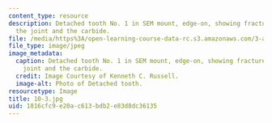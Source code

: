 ```yaml
---
content_type: resource
description: Detached tooth No. 1 in SEM mount, edge-on, showing fracture through
  the joint and the carbide.
file: /media/https%3A/open-learning-course-data-rc.s3.amazonaws.com/3-a27-case-studies-in-forensic-metallurgy-fall-2007/1816cfc9e20ac613bdb2e83d8dc36135_10-3.jpg
file_type: image/jpeg
image_metadata:
  caption: Detached tooth No. 1 in SEM mount, edge-on, showing fracture through the
    joint and the carbide.
  credit: Image Courtesy of Kenneth C. Russell.
  image-alt: Photo of Detached tooth.
resourcetype: Image
title: 10-3.jpg
uid: 1816cfc9-e20a-c613-bdb2-e83d8dc36135
---
```

